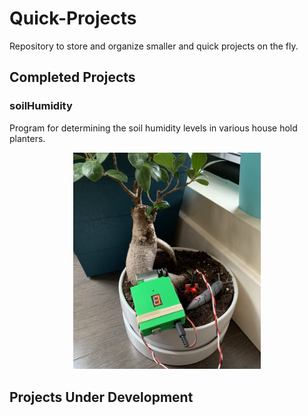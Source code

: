 # Quick-Projects
Repository to store and organize smaller and quick projects on the fly.

## Completed Projects

### soilHumidity
Program for determining the soil humidity levels in various house hold planters.
<p align="center">
<img src="https://github.com/MarkSherstan/Quick-Projects/blob/master/soilHumidity/coverPhoto2.png" width="300">
</p>

## Projects Under Development
